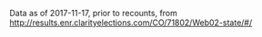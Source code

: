 Data as of 2017-11-17, prior to recounts, from http://results.enr.clarityelections.com/CO/71802/Web02-state/#/
